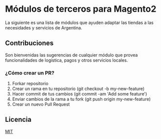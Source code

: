 # Módulos de terceros para Magento2

La siguiente es una lista de módulos que ayuden adaptar las tiendas a las necesidades y servicios de Argentina.

## Contribuciones

Son bienvenidas las sugerencias de cualquier módulo que provea funcionalidades de logística, pagos y otros servicios locales.

### ¿Cómo crear un PR?

1. Forkar repositorio
2. Crear un rama en tu repositorio (git checkout -b my-new-feature)
3. Hacer commit de tus cambios (git commit -am 'Add some feature')
4. Enviar cambios de la rama a tu fork (git push origin my-new-feature)
5. Crear un nuevo Pull Request

## Licencia

[MIT](https://choosealicense.com/licenses/mit/)